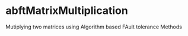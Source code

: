 # abftMatrixMultiplication

<p>Mutiplying two matrices using Algorithm based FAult tolerance Methods</p>
